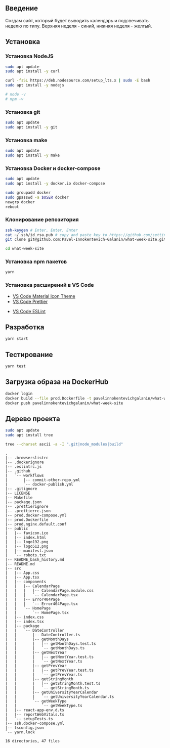 ## Введение

Создам сайт, который будет выводить календарь и подсвечивать неделю по типу.
Верхняя неделя - синий, нижняя неделя - желтый.

## Установка

### Установка NodeJS

```bash
sudo apt update
sudo apt install -y curl

curl -fsSL https://deb.nodesource.com/setup_lts.x | sudo -E bash
sudo apt install -y nodejs

# node -v
# npm -v
```

### Установка git

```bash
sudo apt update
sudo apt install -y git
```

### Установка make

```bash
sudo apt update
sudo apt install -y make
```

### Установка Docker и docker-compose

```bash
sudo apt update
sudo apt install -y docker.io docker-compose

sudo groupadd docker
sudo gpasswd -a $USER docker
newgrp docker
reboot
```

### Клонирование репозитория

```bash
ssh-keygen # Enter, Enter, Enter
cat ~/.ssh/id_rsa.pub # copy and paste key to https://github.com/settings/ssh/new
git clone git@github.com:Pavel-Innokentevich-Galanin/what-week-site.git

cd what-week-site
```

### Установка npm пакетов

```bash
yarn
```

### Установка расширений в VS Code

- [VS Code Material Icon Theme](https://marketplace.visualstudio.com/items?itemName=PKief.material-icon-theme)
- [VS Code Prettier](https://marketplace.visualstudio.com/items?itemName=esbenp.prettier-vscode)
<!-- - [VS Code Reactjs code snippets](https://marketplace.visualstudio.com/items?itemName=xabikos.ReactSnippets) -->
- [VS Code ESLint](https://marketplace.visualstudio.com/items?itemName=dbaeumer.vscode-eslint)

## Разработка

```bash
yarn start
```

## Тестирование

```bash
yarn test
```

## Загрузка образа на DockerHub

```bash
docker login
docker build --file prod.Dockerfile -t pavelinnokentevichgalanin/what-week-site .
docker push pavelinnokentevichgalanin/what-week-site
```

## Дерево проекта

```bash
sudo apt update
sudo apt install tree

tree --charset ascii -a -I ".git|node_modules|build"
```

```
.
|-- .browserslistrc
|-- .dockerignore
|-- .eslintrc.js
|-- .github
|   `-- workflows
|       |-- commit-other-repo.yml
|       `-- docker-publish.yml
|-- .gitignore
|-- LICENSE
|-- Makefile
|-- package.json
|-- .prettierignore
|-- .prettierrc.json
|-- prod.docker-compose.yml
|-- prod.Dockerfile
|-- prod.nginx.default.conf
|-- public
|   |-- favicon.ico
|   |-- index.html
|   |-- logo192.png
|   |-- logo512.png
|   |-- manifest.json
|   `-- robots.txt
|-- README_bash_history.md
|-- README.md
|-- src
|   |-- App.css
|   |-- App.tsx
|   |-- components
|   |   |-- CalendarPage
|   |   |   |-- CalendarPage.module.css
|   |   |   `-- CalendarPage.tsx
|   |   |-- Error404Page
|   |   |   `-- Error404Page.tsx
|   |   `-- HomePage
|   |       `-- HomePage.tsx
|   |-- index.css
|   |-- index.tsx
|   |-- package
|   |   `-- DateController
|   |       |-- DateController.ts
|   |       |-- getMonthDays
|   |       |   |-- getMonthDays.test.ts
|   |       |   `-- getMonthDays.ts
|   |       |-- getNextYear
|   |       |   |-- getNextYear.test.ts
|   |       |   `-- getNextYear.ts
|   |       |-- getPrevYear
|   |       |   |-- getPrevYear.test.ts
|   |       |   `-- getPrevYear.ts
|   |       |-- getStringMonth
|   |       |   |-- getStringMonth.test.ts
|   |       |   `-- getStringMonth.ts
|   |       |-- getUniversityYearCalendar
|   |       |   `-- getUniversityYearCalendar.ts
|   |       `-- getWeekType
|   |           `-- getWeekType.ts
|   |-- react-app-env.d.ts
|   |-- reportWebVitals.ts
|   `-- setupTests.ts
|-- ssh.docker-compose.yml
|-- tsconfig.json
`-- yarn.lock

16 directories, 47 files
```
